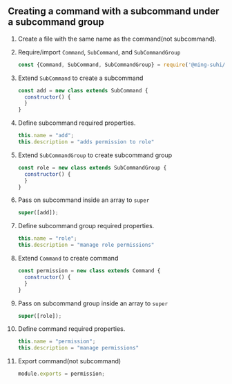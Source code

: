 ## Creating a command with a subcommand under a subcommand group

1. Create a file with the same name as the command(not subcommand).

2. Require/import `Command`, `SubCommand`, and `SubCommandGroup`
    ```js
    const {Command, SubCommand, SubCommandGroup} = require('@ming-suhi/djs-manager');
    ```

3. Extend `SubCommand` to create a subcommand
    ```js
    const add = new class extends SubCommand {
      constructor() {
      }
    }
    ```

4. Define subcommand required properties.
    ```js
    this.name = "add";
    this.description = "adds permission to role"
    ```

5. Extend `SubCommandGroup` to create subcommand group
    ```js
    const role = new class extends SubCommandGroup {
      constructor() {
      }
    }
    ```

6. Pass on subcommand inside an array to `super`
    ```js
    super([add]);
    ```

7. Define subcommand group required properties.
    ```js
    this.name = "role";
    this.description = "manage role permissions"
    ```

8. Extend `Command` to create command
    ```js
    const permission = new class extends Command {
      constructor() {
      }
    }
    ```

9. Pass on subcommand group inside an array to `super`
    ```js
    super([role]);
    ```

7. Define command required properties.
    ```js
    this.name = "permission";
    this.description = "manage permissions"
    ```

8. Export command(not subcommand)
    ```js
    module.exports = permission;
    ```